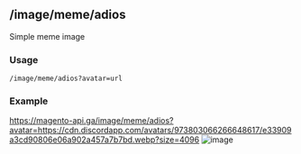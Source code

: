 ## /image/meme/adios
Simple meme image
### Usage
`/image/meme/adios?avatar=url`
### Example
https://magento-api.ga/image/meme/adios?avatar=https://cdn.discordapp.com/avatars/973803066266648617/e33909a3cd90806e06a902a457a7b7bd.webp?size=4096
![image](https://magento-api.ga/image/meme/adios?avatar=https://cdn.discordapp.com/avatars/973803066266648617/e33909a3cd90806e06a902a457a7b7bd.webp?size=4096)
